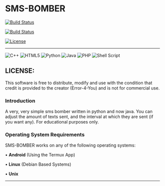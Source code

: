 # SMS-BOMBER

[![Build Status](https://img.shields.io/github/forks/Error-4-You/Tool-X.svg)](https://github.com/Error-4-You/Tool-X)

[![Build Status](https://img.shields.io/github/stars/Error-4-You/Tool-X.svg)](https://github.com/Error-4-You/Tool-X)

[![License](https://img.shields.io/github/license/Error-4-You/Tool-X.svg)](https://github.com/Error-4-You/Tool-X)

------------------------------------------------------------------------

![C++](https://img.shields.io/badge/c++-%2300599C.svg?style=for-the-badge&logo=c%2B%2B&logoColor=white)    ![HTML5](https://img.shields.io/badge/html5-%23E34F26.svg?style=for-the-badge&logo=html5&logoColor=white)   ![Python](https://img.shields.io/badge/python-3670A0?style=for-the-badge&logo=python&logoColor=ffdd54)   ![Java](https://img.shields.io/badge/java-%23ED8B00.svg?style=for-the-badge&logo=java&logoColor=white)   ![PHP](https://img.shields.io/badge/php-%23777BB4.svg?style=for-the-badge&logo=php&logoColor=white)    ![Shell Script](https://img.shields.io/badge/shell_script-%23121011.svg?style=for-the-badge&logo=gnu-bash&logoColor=red)

  

## LICENSE:

This software is free to distribute, modify and use with the condition that credit is provided to the creator (Error-4-You) and is not for commercial use.

### Introduction


A very, very simple sms bomber written in python and now java. You can adjust the amount of texts sent, and the interval at which they are sent (if you want any). For educational purposes only.


### Operating System Requirements

SMS-BOMBER works on any of the following operating systems:<br>

• **Android** (Using the Termux App) <br>

• **Linux** (Debian Based Systems) <br>

• **Unix**

------------------------------------------------------------------------
